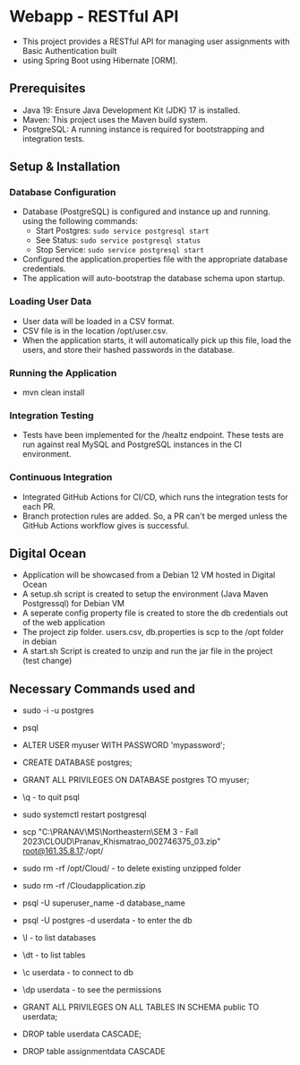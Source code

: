# Webapp - RESTful API
- This project provides a RESTful API for managing user assignments with Basic Authentication built 
- using Spring Boot using Hibernate [ORM].

## Prerequisites
- Java 19: Ensure Java Development Kit (JDK) 17 is installed.
- Maven: This project uses the Maven build system.
- PostgreSQL: A running instance is required for bootstrapping and integration tests.


## Setup & Installation
### Database Configuration
- Database (PostgreSQL) is configured and instance up and running. using the following commands:
  - Start Postgres:
    `sudo service postgresql start`
  - See Status:
    `sudo service postgresql status`
  - Stop Service:
    `sudo service postgresql start`
- Configured the application.properties file with the appropriate database credentials.
- The application will auto-bootstrap the database schema upon startup.

### Loading User Data
- User data will be loaded in a CSV format.
- CSV file is in the location /opt/user.csv.
- When the application starts, it will automatically pick up this file, load the users, and store their hashed passwords in the database.

### Running the Application
- mvn clean install

### Integration Testing
- Tests have been implemented for the /healtz endpoint. These tests are run against real MySQL and PostgreSQL instances in the CI environment.

### Continuous Integration
- Integrated GitHub Actions for CI/CD, which runs the integration tests for each PR.
- Branch protection rules are added. So, a PR can't be merged unless the GitHub Actions workflow gives is successful.

## Digital Ocean
-  Application will be showcased from a Debian 12 VM hosted in Digital Ocean
-  A setup.sh script is created to setup the environment (Java Maven Postgressql) for Debian VM
-  A seperate config property file is created to store the db credentials out of the web application
-  The project zip folder. users.csv, db.properties is scp to the /opt folder in debian
-  A start.sh Script is created to unzip and run the jar file in the project (test change)

## Necessary Commands used and 


- sudo -i -u postgres
- psql
- ALTER USER myuser WITH PASSWORD 'mypassword';
- CREATE DATABASE postgres;
- GRANT ALL PRIVILEGES ON DATABASE postgres TO myuser;
- \q -  to quit psql
- sudo systemctl restart postgresql

- scp "C:\PRANAV\MS\Northeastern\SEM 3 - Fall 2023\CLOUD\Pranav_Khismatrao_002746375_03.zip" root@161.35.8.17:/opt/

- sudo rm -rf /opt/Cloud/ -  to delete existing unzipped folder
- sudo rm -rf /Cloudapplication.zip

- psql -U superuser_name -d database_name
- psql -U postgres -d userdata -  to enter the db
- \l - to list databases
- \dt - to list tables
- \c  userdata - to connect to db
- \dp userdata - to see the permissions
- GRANT ALL PRIVILEGES ON ALL TABLES IN SCHEMA public TO userdata;
- DROP table userdata CASCADE;
- DROP table assignmentdata CASCADE
